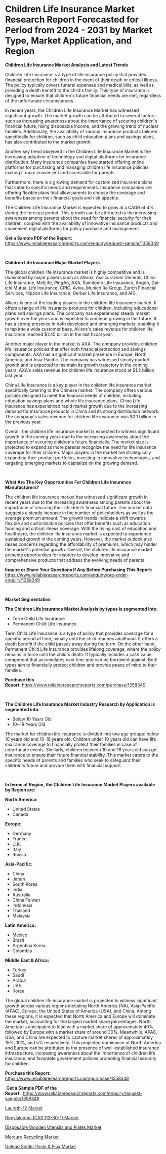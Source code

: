 <p><h1>Children Life Insurance Market Research Report Forecasted for Period from 2024 -  2031 by Market Type, Market Application, and Region</h1></p><p><strong>Children Life Insurance Market Analysis and Latest Trends</strong></p>
<p><p>Children Life Insurance is a type of life insurance policy that provides financial protection for children in the event of their death or critical illness. The policy typically covers funeral expenses and medical bills, as well as providing a death benefit to the child's family. This type of insurance is designed to ensure that children's future financial needs are met, regardless of the unfortunate circumstances.</p><p>In recent years, the Children Life Insurance Market has witnessed significant growth. The market growth can be attributed to several factors such as increasing awareness about the importance of securing children's financial future, rising disposable income, and the growing trend of nuclear families. Additionally, the availability of various insurance products tailored specifically for children, such as child education plans and savings plans, has also contributed to the market growth.</p><p>Another key trend observed in the Children Life Insurance Market is the increasing adoption of technology and digital platforms for insurance distribution. Many insurance companies have started offering online platforms for purchasing and managing children life insurance policies, making it more convenient and accessible for parents.</p><p>Furthermore, there is a growing demand for customized insurance plans that cater to specific needs and requirements. Insurance companies are offering flexible plans that allow parents to choose the coverage and benefits based on their financial goals and risk appetite.</p><p>The Children Life Insurance Market is expected to grow at a CAGR of 4% during the forecast period. This growth can be attributed to the increasing awareness among parents about the need for financial security for their children, coupled with the availability of innovative insurance products and convenient digital platforms for policy purchase and management.</p></p>
<p><strong>Get a Sample PDF of the Report:&nbsp;</strong> <a href="https://www.reliableresearchreports.com/enquiry/request-sample/1358349">https://www.reliableresearchreports.com/enquiry/request-sample/1358349</a></p>
<p>&nbsp;</p>
<p><strong>Children Life Insurance Major Market Players</strong></p>
<p><p>The global children life insurance market is highly competitive and is dominated by major players such as Allianz, Assicurazioni Generali, China Life Insurance, MetLife, PingAn, AXA, Sumitomo Life Insurance, Aegon, Dai-ichi Mutual Life Insurance, CPIC, Aviva, Munich Re Group, Zurich Financial Services, Nippon Life Insurance, Gerber Life Insurance, and AIG.</p><p>Allianz is one of the leading players in the children life insurance market. It offers a range of life insurance products for children, including educational plans and savings plans. The company has experienced steady market growth over the years and is expected to continue growing in the future. It has a strong presence in both developed and emerging markets, enabling it to tap into a wide customer base. Allianz's sales revenue for children life insurance reached $1.45 billion in the last fiscal year.</p><p>Another major player in the market is AXA. The company provides children life insurance policies that offer both financial protection and savings components. AXA has a significant market presence in Europe, North America, and Asia-Pacific. The company has witnessed steady market growth and is expected to maintain its growth trajectory in the coming years. AXA's sales revenue for children life insurance stood at $1.2 billion last year.</p><p>China Life Insurance is a key player in the children life insurance market, specifically catering to the Chinese market. The company offers various policies designed to meet the financial needs of children, including education savings plans and whole life insurance plans. China Life Insurance has experienced rapid market growth due to the increasing demand for insurance products in China and its strong distribution network. The company's sales revenue for children life insurance was $2.1 billion in the previous year.</p><p>Overall, the children life insurance market is expected to witness significant growth in the coming years due to the increasing awareness about the importance of securing children's future financially. The market size is projected to expand as more parents recognize the need for life insurance coverage for their children. Major players in the market are strategically expanding their product portfolios, investing in innovative technologies, and targeting emerging markets to capitalize on the growing demand.</p></p>
<p>&nbsp;</p>
<p><strong>What Are The Key Opportunities For Children Life Insurance Manufacturers?</strong></p>
<p><p>The children life insurance market has witnessed significant growth in recent years due to the increasing awareness among parents about the importance of securing their children's financial future. The market data suggests a steady increase in the number of policyholders as well as the average premium amount. The growth trends indicate a shift towards flexible and customizable policies that offer benefits such as education funding and critical illness coverage. With the rising cost of education and healthcare, the children life insurance market is expected to experience sustained growth in the coming years. However, the market outlook also raises concerns regarding the affordability of premiums, which may hinder the market's potential growth. Overall, the children life insurance market presents opportunities for insurers to develop innovative and comprehensive products that address the evolving needs of parents.</p></p>
<p><strong>Inquire or Share Your Questions If Any Before Purchasing This Report:</strong> <a href="https://www.reliableresearchreports.com/enquiry/pre-order-enquiry/1358349">https://www.reliableresearchreports.com/enquiry/pre-order-enquiry/1358349</a></p>
<p>&nbsp;</p>
<p><strong>Market Segmentation</strong></p>
<p><strong>The Children Life Insurance Market Analysis by types is segmented into:</strong></p>
<p><ul><li>Term Child Life Insurance</li><li>Permanent Child Life Insurance</li></ul></p>
<p><p>Term Child Life Insurance is a type of policy that provides coverage for a specific period of time, usually until the child reaches adulthood. It offers a death benefit if the child passes away during the term. On the other hand, Permanent Child Life Insurance provides lifelong coverage, where the policy remains in force until the child's death. It typically includes a cash value component that accumulates over time and can be borrowed against. Both types aim to financially protect children and provide peace of mind to their families.</p></p>
<p><strong>Purchase this Report:&nbsp;</strong><a href="https://www.reliableresearchreports.com/purchase/1358349">https://www.reliableresearchreports.com/purchase/1358349</a></p>
<p>&nbsp;</p>
<p><strong>The Children Life Insurance Market Industry Research by Application is segmented into:</strong></p>
<p><ul><li>Below 10 Years Old</li><li>10~18 Years Old</li></ul></p>
<p><p>The market for children life insurance is divided into two age groups: below 10 years old and 10-18 years old. Children under 10 years old can have life insurance coverage to financially protect their families in case of unfortunate events. Similarly, children between 10 and 18 years old can get insurance to ensure their future financial stability. This market caters to the specific needs of parents and families who seek to safeguard their children's future and provide them with financial support.</p></p>
<p>&nbsp;</p>
<p><strong>In terms of Region, the Children Life Insurance Market Players available by Region are:</strong></p>
<p>
    <p> <strong> North America: </strong>
        <ul>
            <li>United States</li>
            <li>Canada</li>
        </ul>
        </p> 
    <p> <strong> Europe: </strong>
        <ul>
            <li>Germany</li>
            <li>France</li>
            <li>U.K.</li>
            <li>Italy</li>
            <li>Russia</li>
        </ul>
        </p> 
    <p> <strong> Asia-Pacific: </strong>
        <ul>
            <li>China</li>
            <li>Japan</li>
            <li>South Korea</li>
            <li>India</li>
            <li>Australia</li>
            <li>China Taiwan</li>
            <li>Indonesia</li>
            <li>Thailand</li>
            <li>Malaysia</li>
        </ul>
        </p> 
    <p> <strong> Latin America: </strong>
        <ul>
            <li>Mexico</li>
            <li>Brazil</li>
            <li>Argentina Korea</li>
            <li>Colombia</li>
        </ul>
        </p> 
    <p> <strong> Middle East & Africa: </strong>
        <ul>
            <li>Turkey</li>
            <li>Saudi</li>
            <li>Arabia</li>
            <li>UAE</li>
            <li>Korea</li>
        </ul>
    </p>
    </p>
<p><p>The global children life insurance market is projected to witness significant growth across various regions including North America (NA), Asia-Pacific (APAC), Europe, the United States of America (USA), and China. Among these regions, it is expected that North America and Europe will dominate the market, accounting for the largest market share percentages. North America is anticipated to lead with a market share of approximately 40%, followed by Europe with a market share of around 30%. Meanwhile, APAC, USA, and China are expected to capture market shares of approximately 15%, 10%, and 5% respectively. This projected dominance of North America and Europe can be attributed to the presence of well-established insurance infrastructure, increasing awareness about the importance of children life insurance, and favorable government policies promoting financial security for children.</p></p>
<p><strong>Purchase this Report: </strong><a href="https://www.reliableresearchreports.com/purchase/1358349">https://www.reliableresearchreports.com/purchase/1358349</a></p>
<p>&nbsp;<strong>Get a Sample PDF of the Report:&nbsp;&nbsp;</strong><a href="https://www.reliableresearchreports.com/enquiry/request-sample/1358349">https://www.reliableresearchreports.com/enquiry/request-sample/1358349</a></p>
<p><strong></strong></p>
<p><p><a href="https://medium.com/p/6ab70980c7c0/edit">Laureth-12 Market</a></p><p><a href="https://medium.com/p/756f2135b650/edit">Decylalcohol (CAS 112-30-1) Market</a></p><p><a href="https://medium.com/p/a5f2c30cbecc/edit">Disposable Wooden Utensils and Plates Market</a></p><p><a href="https://medium.com/p/bde990979af6/edit">Mercury Recycling Market</a></p><p><a href="https://medium.com/p/4250c9d90d21/edit">Unlead Solder Paste & Flux Market</a></p></p>